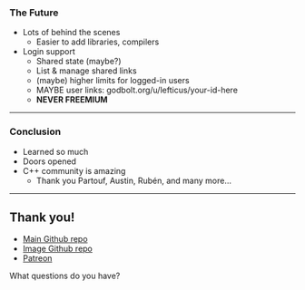 <div class="white-bg">

### The Future

* Lots of behind the scenes
    - Easier to add libraries, compilers
* Login support
    - Shared state (maybe?)
    - List & manage shared links
    - (maybe) higher limits for logged-in users
    - MAYBE user links: godbolt.org/u/lefticus/your-id-here
    - **NEVER FREEMIUM**

</div>

---
<div class="white-bg">

### Conclusion

* Learned so much
* Doors opened
* C++ community is amazing
    * Thank you Partouf, Austin, Rubén, and many more...

</div>

---

<div class="white-bg">

## Thank you!

* [Main Github repo](https://github.com/compiler-explorer/compiler-explorer)
* [Image Github repo](https://github.com/compiler-explorer/compiler-explorer-image)
* [Patreon](https://patreon.com/mattgodbolt)

What questions do you have?

</div>
